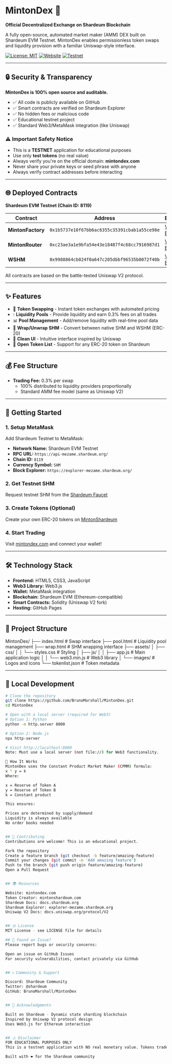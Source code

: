 # MintonDex 🌊

**Official Decentralized Exchange on Shardeum Blockchain**

A fully open-source, automated market maker (AMM) DEX built on Shardeum EVM Testnet. MintonDex enables permissionless token swaps and liquidity provision with a familiar Uniswap-style interface.

[![License: MIT](https://img.shields.io/badge/License-MIT-yellow.svg)](https://opensource.org/licenses/MIT)
[![Website](https://img.shields.io/badge/Website-mintondex.com-blue)](https://mintondex.com)
[![Testnet](https://img.shields.io/badge/Network-Shardeum%20Testnet-green)](https://shardeum.org)

---

## 🔒 Security & Transparency

**MintonDex is 100% open source and auditable.**

- ✅ All code is publicly available on GitHub
- ✅ Smart contracts are verified on Shardeum Explorer
- ✅ No hidden fees or malicious code
- ✅ Educational testnet project
- ✅ Standard Web3/MetaMask integration (like Uniswap)

### ⚠️ Important Safety Notice
- This is a **TESTNET** application for educational purposes
- Use only **test tokens** (no real value)
- Always verify you're on the official domain: **mintondex.com**
- Never share your private keys or seed phrase with anyone
- Always verify contract addresses before interacting

---

## 🌐 Deployed Contracts

**Shardeum EVM Testnet (Chain ID: 8119)**

| Contract | Address | Explorer |
|----------|---------|----------|
| **MintonFactory** | `0x1b5737e10f67bb6ac6355c35391cbab1a55ce98e` | [View on Explorer](https://explorer-mezame.shardeum.org/address/0x1b5737e10f67bb6ac6355c35391cbab1a55ce98e) |
| **MintonRouter** | `0xc23ae3a1e9bfa54e43e18487f4c68cc7916987d1` | [View on Explorer](https://explorer-mezame.shardeum.org/address/0xc23ae3a1e9bfa54e43e18487f4c68cc7916987d1) |
| **WSHM** | `0x9988864cb024f0a647c205dbbf96535b0072f40b` | [View on Explorer](https://explorer-mezame.shardeum.org/address/0x9988864cb024f0a647c205dbbf96535b0072f40b) |

All contracts are based on the battle-tested Uniswap V2 protocol.

---

## ✨ Features

- 🔄 **Token Swapping** - Instant token exchanges with automated pricing
- 💧 **Liquidity Pools** - Provide liquidity and earn 0.3% fees on all trades
- 📊 **Pool Management** - Add/remove liquidity with real-time pool data
- 🎯 **Wrap/Unwrap SHM** - Convert between native SHM and WSHM (ERC-20)
- 🎨 **Clean UI** - Intuitive interface inspired by Uniswap
- 🔗 **Open Token List** - Support for any ERC-20 token on Shardeum

---

## 💰 Fee Structure

- **Trading Fee:** 0.3% per swap
  - 100% distributed to liquidity providers proportionally
  - Standard AMM fee model (same as Uniswap V2)

---

## 🚀 Getting Started

### 1. Setup MetaMask

Add Shardeum Testnet to MetaMask:

- **Network Name:** Shardeum EVM Testnet
- **RPC URL:** `https://api-mezame.shardeum.org/`
- **Chain ID:** `8119`
- **Currency Symbol:** `SHM`
- **Block Explorer:** `https://explorer-mezame.shardeum.org/`

### 2. Get Testnet SHM

Request testnet SHM from the [Shardeum Faucet](https://faucet-mezame.shardeum.org/)

### 3. Create Tokens (Optional)

Create your own ERC-20 tokens on [MintonShardeum](https://mintonshardeum.com)

### 4. Start Trading

Visit [mintondex.com](https://mintondex.com) and connect your wallet!

---

## 🛠️ Technology Stack

- **Frontend:** HTML5, CSS3, JavaScript
- **Web3 Library:** Web3.js
- **Wallet:** MetaMask integration
- **Blockchain:** Shardeum EVM (Ethereum-compatible)
- **Smart Contracts:** Solidity (Uniswap V2 fork)
- **Hosting:** GitHub Pages

---

## 📂 Project Structure
MintonDex/
├── index.html          # Swap interface
├── pool.html           # Liquidity pool management
├── wrap.html           # SHM wrapping interface
├── assets/
│   ├── css/
│   │   └── styles.css  # Styling
│   ├── js/
│   │   ├── app.js      # Main application logic
│   │   └── web3.min.js # Web3 library
│   └── images/         # Logos and icons
└── tokenlist.json      # Token metadata

---

## 🔧 Local Development
```bash
# Clone the repository
git clone https://github.com/BrunoMarshall/MintonDex.git
cd MintonDex

# Open with a local server (required for Web3)
# Option 1: Python
python -m http.server 8000

# Option 2: Node.js
npx http-server

# Visit http://localhost:8000
Note: Must use a local server (not file://) for Web3 functionality.

🎯 How It Works
MintonDex uses the Constant Product Market Maker (CPMM) formula:
x * y = k
Where:

x = Reserve of Token A
y = Reserve of Token B
k = Constant product

This ensures:

Prices are determined by supply/demand
Liquidity is always available
No order books needed


## 🤝 Contributing
Contributions are welcome! This is an educational project.

Fork the repository
Create a feature branch (git checkout -b feature/amazing-feature)
Commit your changes (git commit -m 'Add amazing feature')
Push to the branch (git push origin feature/amazing-feature)
Open a Pull Request


## 📚 Resources

Website: mintondex.com
Token Creator: mintonshardeum.com
Shardeum Docs: docs.shardeum.org
Shardeum Explorer: explorer-mezame.shardeum.org
Uniswap V2 Docs: docs.uniswap.org/protocol/V2


## ⚖️ License
MIT License - see LICENSE file for details

## 🐛 Found an Issue?
Please report bugs or security concerns:

Open an issue on GitHub Issues
For security vulnerabilities, contact privately via GitHub


## 📞 Community & Support

Discord: Shardeum Community
Twitter: @shardeum
GitHub: BrunoMarshall/MintonDex


## 🙏 Acknowledgments

Built on Shardeum - Dynamic state sharding blockchain
Inspired by Uniswap V2 protocol design
Uses Web3.js for Ethereum interaction


## ⚠️ Disclaimer
FOR EDUCATIONAL PURPOSES ONLY
This is a testnet application with NO real monetary value. Tokens traded on MintonDex are test tokens only. The developers assume no responsibility for any losses. Always DYOR (Do Your Own Research) and never invest more than you can afford to lose.

Built with ❤️ for the Shardeum community


